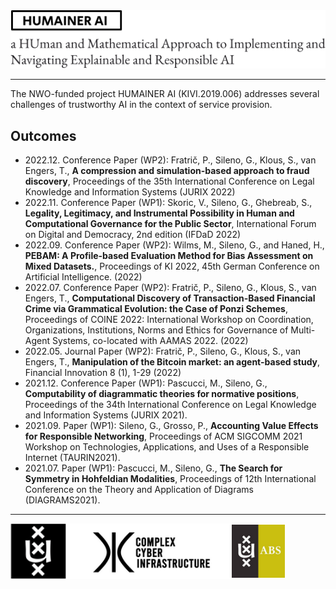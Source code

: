 <img src="header.png" alt="HUMAINER AI">

<hr>

The NWO-funded project HUMAINER AI (KIVI.2019.006) addresses several challenges of trustworthy AI in the context of service provision.

## Outcomes

- 2022.12. Conference Paper (WP2): Fratrič, P., Sileno, G., Klous, S., van Engers, T., **A compression and simulation-based approach to fraud discovery**, Proceedings of the 35th International Conference on Legal Knowledge and Information Systems (JURIX 2022) 
- 2022.11. Conference Paper (WP1): Skoric, V., Sileno, G., Ghebreab, S., **Legality, Legitimacy, and Instrumental Possibility in Human and Computational Governance for the Public Sector**, International Forum on Digital and Democracy, 2nd edition (IFDaD 2022) 
- 2022.09. Conference Paper (WP2): Wilms, M., Sileno, G., and Haned, H., **PEBAM: A Profile-based Evaluation Method for Bias Assessment on Mixed Datasets.**, Proceedings of KI 2022, 45th German Conference on Artificial Intelligence. (2022)
- 2022.07. Conference Paper (WP2): Fratrič, P., Sileno, G., Klous, S., van Engers, T., **Computational Discovery of Transaction-Based Financial Crime via Grammatical Evolution: the Case of Ponzi Schemes**, Proceedings of COINE 2022: International Workshop on Coordination, Organizations, Institutions, Norms and Ethics for Governance of Multi-Agent Systems, co-located with AAMAS 2022. (2022)
- 2022.05. Journal Paper (WP2): Fratrič, P., Sileno, G., Klous, S., van Engers, T., **Manipulation of the Bitcoin market: an agent-based study**, Financial Innovation 8 (1), 1-29 (2022)
- 2021.12. Conference Paper (WP1): Pascucci, M., Sileno, G., **Computability of diagrammatic theories for normative positions**, Proceedings of the 34th International Conference on Legal Knowledge and Information Systems (JURIX 2021).
- 2021.09. Paper (WP1): Sileno, G., Grosso, P., **Accounting Value Effects for Responsible Networking**, Proceedings of ACM SIGCOMM 2021 Workshop on Technologies, Applications, and Uses of a Responsible Internet (TAURIN2021).
- 2021.07. Paper (WP1): Pascucci, M., Sileno, G., **The Search for Symmetry in Hohfeldian Modalities**, Proceedings of 12th International Conference on the Theory and Application of Diagrams (DIAGRAMS2021).

<hr>

<img src="footer.png">
